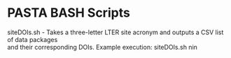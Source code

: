 # PASTA BASH Scripts

siteDOIs.sh  -  Takes a three-letter LTER site acronym and outputs a CSV list of data packages  
                and their corresponding DOIs. 
                Example execution:   siteDOIs.sh nin

                   